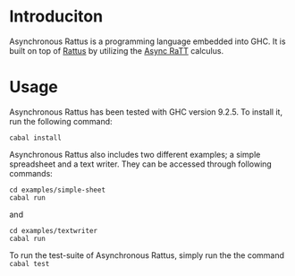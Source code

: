 # Introduciton

Asynchronous Rattus is a programming language embedded into GHC. It is built on top of [Rattus](https://github.com/pa-ba/Rattus) by utilizing the [Async RaTT](https://arxiv.org/abs/2303.03170) calculus.

# Usage

Asynchronous Rattus has been tested with GHC version 9.2.5. To install
it, run the following command:

	cabal install
	
Asynchronous Rattus also includes two different examples; a simple spreadsheet and a text writer. They can be accessed through following commands:
```
cd examples/simple-sheet
cabal run
```
and
```
cd examples/textwriter
cabal run
```

To run the test-suite of Asynchronous Rattus, simply run the the command `cabal test`
